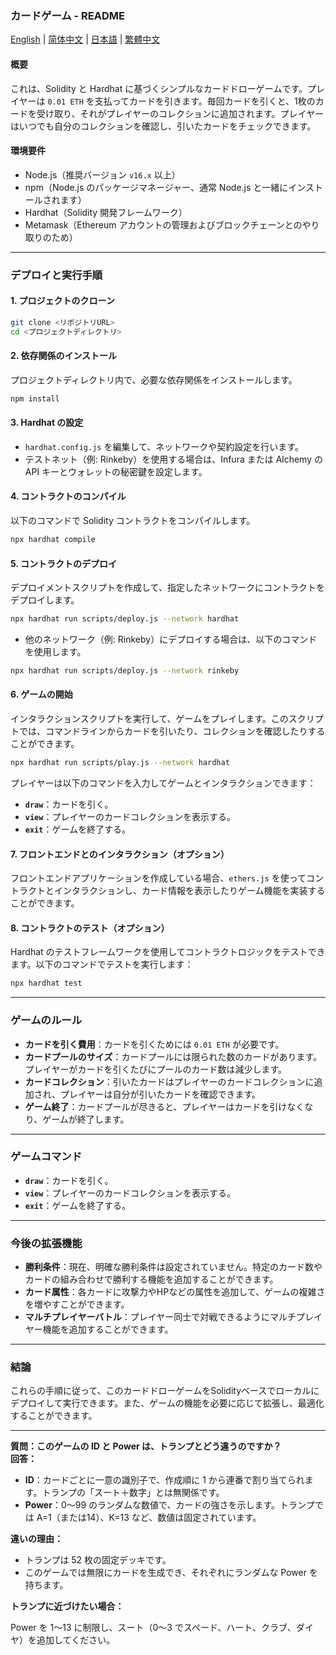 ### **カードゲーム - README**

[English](README.md) | [简体中文](README_zh-CN.md) | [日本語](README_ja.md) | [繁體中文](README_zh-Hant.md)

#### **概要**

これは、Solidity と Hardhat に基づくシンプルなカードドローゲームです。プレイヤーは `0.01 ETH` を支払ってカードを引きます。毎回カードを引くと、1枚のカードを受け取り、それがプレイヤーのコレクションに追加されます。プレイヤーはいつでも自分のコレクションを確認し、引いたカードをチェックできます。

#### **環境要件**

* Node.js（推奨バージョン `v16.x` 以上）
* npm（Node.js のパッケージマネージャー、通常 Node.js と一緒にインストールされます）
* Hardhat（Solidity 開発フレームワーク）
* Metamask（Ethereum アカウントの管理およびブロックチェーンとのやり取りのため）

---

### **デプロイと実行手順**

#### **1. プロジェクトのクローン**

```bash
git clone <リポジトリURL>
cd <プロジェクトディレクトリ>
```

#### **2. 依存関係のインストール**

プロジェクトディレクトリ内で、必要な依存関係をインストールします。

```bash
npm install
```

#### **3. Hardhat の設定**

* `hardhat.config.js` を編集して、ネットワークや契約設定を行います。
* テストネット（例: Rinkeby）を使用する場合は、Infura または Alchemy の API キーとウォレットの秘密鍵を設定します。

#### **4. コントラクトのコンパイル**

以下のコマンドで Solidity コントラクトをコンパイルします。

```bash
npx hardhat compile
```

#### **5. コントラクトのデプロイ**

デプロイメントスクリプトを作成して、指定したネットワークにコントラクトをデプロイします。

```bash
npx hardhat run scripts/deploy.js --network hardhat
```

* 他のネットワーク（例: Rinkeby）にデプロイする場合は、以下のコマンドを使用します。

```bash
npx hardhat run scripts/deploy.js --network rinkeby
```

#### **6. ゲームの開始**

インタラクションスクリプトを実行して、ゲームをプレイします。このスクリプトでは、コマンドラインからカードを引いたり、コレクションを確認したりすることができます。

```bash
npx hardhat run scripts/play.js --network hardhat
```

プレイヤーは以下のコマンドを入力してゲームとインタラクションできます：

* **`draw`**：カードを引く。
* **`view`**：プレイヤーのカードコレクションを表示する。
* **`exit`**：ゲームを終了する。

#### **7. フロントエンドとのインタラクション（オプション）**

フロントエンドアプリケーションを作成している場合、`ethers.js` を使ってコントラクトとインタラクションし、カード情報を表示したりゲーム機能を実装することができます。

#### **8. コントラクトのテスト（オプション）**

Hardhat のテストフレームワークを使用してコントラクトロジックをテストできます。以下のコマンドでテストを実行します：

```bash
npx hardhat test
```

---

### **ゲームのルール**

* **カードを引く費用**：カードを引くためには `0.01 ETH` が必要です。
* **カードプールのサイズ**：カードプールには限られた数のカードがあります。プレイヤーがカードを引くたびにプールのカード数は減少します。
* **カードコレクション**：引いたカードはプレイヤーのカードコレクションに追加され、プレイヤーは自分が引いたカードを確認できます。
* **ゲーム終了**：カードプールが尽きると、プレイヤーはカードを引けなくなり、ゲームが終了します。

---

### **ゲームコマンド**

* **`draw`**：カードを引く。
* **`view`**：プレイヤーのカードコレクションを表示する。
* **`exit`**：ゲームを終了する。

---

### **今後の拡張機能**

* **勝利条件**：現在、明確な勝利条件は設定されていません。特定のカード数やカードの組み合わせで勝利する機能を追加することができます。
* **カード属性**：各カードに攻撃力やHPなどの属性を追加して、ゲームの複雑さを増やすことができます。
* **マルチプレイヤーバトル**：プレイヤー同士で対戦できるようにマルチプレイヤー機能を追加することができます。

---

### **結論**

これらの手順に従って、このカードドローゲームをSolidityベースでローカルにデプロイして実行できます。また、ゲームの機能を必要に応じて拡張し、最適化することができます。


---

**質問：このゲームの ID と Power は、トランプとどう違うのですか？**  
**回答：**

- **ID**：カードごとに一意の識別子で、作成順に 1 から連番で割り当てられます。トランプの「スート＋数字」とは無関係です。
- **Power**：0〜99 のランダムな数値で、カードの強さを示します。トランプでは A=1（または14）、K=13 など、数値は固定されています。

**違いの理由：**

- トランプは 52 枚の固定デッキです。
- このゲームでは無限にカードを生成でき、それぞれにランダムな Power を持ちます。

**トランプに近づけたい場合：**

Power を 1〜13 に制限し、スート（0〜3 でスペード、ハート、クラブ、ダイヤ）を追加してください。

